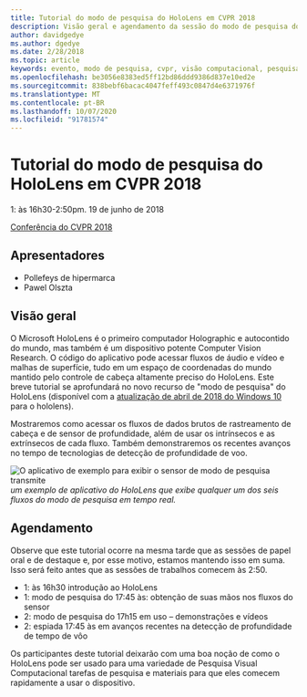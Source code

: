 ```yaml
---
title: Tutorial do modo de pesquisa do HoloLens em CVPR 2018
description: Visão geral e agendamento da sessão do modo de pesquisa do HoloLens, a ser entregue na conferência do CVPR em 19 de junho de 2018.
author: davidgedye
ms.author: dgedye
ms.date: 2/28/2018
ms.topic: article
keywords: evento, modo de pesquisa, cvpr, visão computacional, pesquisa, HoloLens
ms.openlocfilehash: be3056e8383ed5ff12bd86ddd9386d837e10ed2e
ms.sourcegitcommit: 838bebf6bacac4047feff493c0847d4e6371976f
ms.translationtype: MT
ms.contentlocale: pt-BR
ms.lasthandoff: 10/07/2020
ms.locfileid: "91781574"
---
```

# <a name="hololens-research-mode-tutorial-at-cvpr-2018"></a>Tutorial do modo de pesquisa do HoloLens em CVPR 2018
1: às 16h30-2:50pm. 19 de junho de 2018

[Conferência do CVPR 2018](https://cvpr2018.thecvf.com/)

## <a name="presenters"></a>Apresentadores
* Pollefeys de hipermarca
* Pawel Olszta

## <a name="overview"></a>Visão geral
O Microsoft HoloLens é o primeiro computador Holographic e autocontido do mundo, mas também é um dispositivo potente Computer Vision Research.
O código do aplicativo pode acessar fluxos de áudio e vídeo e malhas de superfície, tudo em um espaço de coordenadas do mundo mantido pelo controle de cabeça altamente preciso do HoloLens. Este breve tutorial se aprofundará no novo recurso de "modo de pesquisa" do HoloLens (disponível com a [atualização de abril de 2018 do Windows 10](https://docs.microsoft.com/windows/mixed-reality/enthusiast-guide/release-notes-april-2018) para o hololens).

Mostraremos como acessar os fluxos de dados brutos de rastreamento de cabeça e de sensor de profundidade, além de usar os intrínsecos e as extrínsecos de cada fluxo.  Também demonstraremos os recentes avanços no tempo de tecnologias de detecção de profundidade de voo.

![O aplicativo de exemplo para exibir o sensor de modo de pesquisa transmite ](../develop/platform-capabilities-and-apis/images/sensor-stream-viewer.jpg)
 *um exemplo de aplicativo do HoloLens que exibe qualquer um dos seis fluxos do modo de pesquisa em tempo real.*

## <a name="schedule"></a>Agendamento
Observe que este tutorial ocorre na mesma tarde que as sessões de papel oral e de destaque e, por esse motivo, estamos mantendo isso em suma.
Isso será feito antes que as sessões de trabalhos comecem às 2:50.

- 1: às 16h30 introdução ao HoloLens 
- 1: modo de pesquisa do 17:45 às: obtenção de suas mãos nos fluxos do sensor 
- 2: modo de pesquisa do 17h15 em uso – demonstrações e vídeos 
- 2: espiada 17:45 às em avanços recentes na detecção de profundidade de tempo de vôo 

Os participantes deste tutorial deixarão com uma boa noção de como o HoloLens pode ser usado para uma variedade de Pesquisa Visual Computacional tarefas de pesquisa e materiais para que eles comecem rapidamente a usar o dispositivo.
